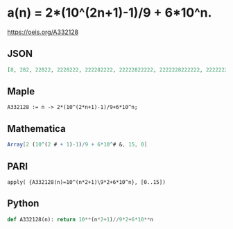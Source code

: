 # a\(n\) \= 2\*\(10^\(2n\+1\)\-1\)/9 \+ 6\*10^n\.
https://oeis.org/A332128
## JSON
```JSON
[8, 282, 22822, 2228222, 222282222, 22222822222, 2222228222222, 222222282222222, 22222222822222222, 2222222228222222222, 222222222282222222222, 22222222222822222222222, 2222222222228222222222222, 222222222222282222222222222, 22222222222222822222222222222, 2222222222222228222222222222222]
```
## Maple
```Maple
A332128 := n -> 2*(10^(2*n+1)-1)/9+6*10^n;
```
## Mathematica
```Mathematica
Array[2 (10^(2 # + 1)-1)/9 + 6*10^# &, 15, 0]
```
## PARI
```PARI
apply( {A332128(n)=10^(n*2+1)\9*2+6*10^n}, [0..15])
```
## Python
```Python
def A332128(n): return 10**(n*2+1)//9*2+6*10**n
```
